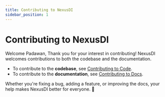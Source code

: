 ```yaml
---
title: Contributing to NexusDI
sidebar_position: 1
---
```


# Contributing to NexusDI

Welcome Padawan, Thank you for your interest in contributing! NexusDI welcomes contributions to both the codebase and the documentation.

- To contribute to the **codebase**, see [Contributing to Code](code.md).
- To contribute to the **documentation**, see [Contributing to Docs](docs.md).

Whether you're fixing a bug, adding a feature, or improving the docs, your help makes NexusDI better for everyone. 🚀
